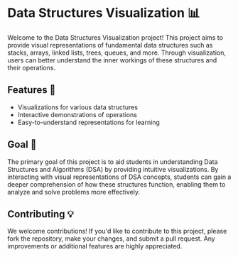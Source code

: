 # Data Structures Visualization 📊

Welcome to the Data Structures Visualization project! This project aims to provide visual representations of fundamental data structures such as stacks, arrays, linked lists, trees, queues, and more. Through visualization, users can better understand the inner workings of these structures and their operations.

## Features 🚀
- Visualizations for various data structures
- Interactive demonstrations of operations
- Easy-to-understand representations for learning

## Goal 🎯
The primary goal of this project is to aid students in understanding Data Structures and Algorithms (DSA) by providing intuitive visualizations. By interacting with visual representations of DSA concepts, students can gain a deeper comprehension of how these structures function, enabling them to analyze and solve problems more effectively.

## Contributing 💡
We welcome contributions! If you'd like to contribute to this project, please fork the repository, make your changes, and submit a pull request. Any improvements or additional features are highly appreciated.
